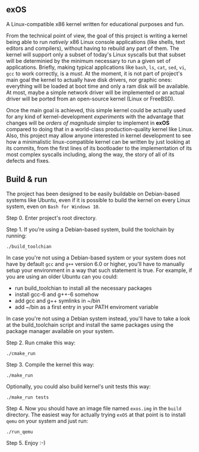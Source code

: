 exOS
------

A Linux-compatible x86 kernel written for educational purposes and fun.

From the technical point of view, the goal of this project is writing a kernel being able to run *natively* x86 Linux console applications (like shells, text editors and compilers), without having to rebuild any part of them. The kernel will support only a subset of today's Linux syscalls but that subset will be determinied by the minimum necessary to run a given set of applications. Briefly, making typical applications like `bash`, `ls`, `cat`, `sed`, `vi`, `gcc` to work correctly, is a *must*. At the moment, it is not part of project's main goal the kernel to actually have disk drivers, nor graphic ones: everything will be loaded at boot time and only a ram disk will be available. At most, maybe a simple network driver will be implemented or an actual driver will be ported from an open-source kernel (Linux or FreeBSD).

Once the main goal is achieved, this simple kernel could be actually used for any kind of kernel-development *experiments* with the advantage that changes will be *orders of magnitude* simpler to implement in **exOS** compared to doing that in a world-class production-quality kernel like Linux. Also, this project may allow anyone interested in kernel development to see how a minimalistic linux-compatible kernel can be written by just looking at its commits, from the first lines of its bootloader to the implementation of its most complex syscalls including, along the way, the story of all of its defects and fixes.


Build & run
------------

The project has been designed to be easily buildable on Debian-based systems like Ubuntu, even if it is possible to build the kernel on every Linux system, even on `Bash for Windows 10`.

Step 0. Enter project's root directory.

Step 1. If you're using a Debian-based system, build the toolchain by running:

    ./build_toolchian

In case you're not using a Debian-based system or your system does not have by default `gcc` and `g++` version 6.0 or higher, you'll have to manually setup your environment in a way that such statement is true. For example, if you are using an older Ubuntu can you could:

  * run build_toolchian to install all the necessary packages
  * install gcc-6 and g++-6 somehow
  * add gcc and g++ symlinks in ~/bin
  * add ~/bin as a first entry in your PATH enviroment variable

In case you're not using a Debian system instead, you'll have to take a look at the build_toolchain script and install the same packages using the package manager available on your system.

Step 2. Run cmake this way:

    ./cmake_run

Step 3. Compile the kernel this way:

    ./make_run

Optionally, you could also build kernel's unit tests this way:

    ./make_run tests

Step 4. Now you should have an image file named `exos.img` in the `build` directory.
The easiest way for actually trying `exOS` at that point is to install `qemu` on your system and just run:

    ./run_qemu

Step 5. Enjoy :-)









